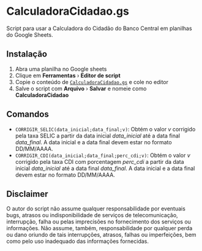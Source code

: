 # CalculadoraCidadao.<span></span>gs

Script para usar a Calculadora do Cidadão do Banco Central em planilhas do Google Sheets.

## Instalação
1. Abra uma planilha no Google sheets 
2. Clique em **Ferramentas** &rsaquo; **Editor de script**
3. Copie o conteúdo de [`CalculadoraCidadao.gs`](https://raw.githubusercontent.com/cryptofinance-ai/cryptofinance-google-sheets-add-on/master/CRYPTOFINANCE.gs) e cole no editor
4. Salve o script com **Arquivo** &rsaquo; **Salvar** e nomeie como **CalculadoraCidadao**

## Comandos

* `CORRIGIR_SELIC(data_inicial;data_final;v)`: Obtém o valor *v* corrigido pela taxa SELIC a partir da data inicial *data_inicial* até a data final *data_final*.  A data inicial e a data final devem estar no formato DD/MM/AAAA.
* `CORRIGIR_CDI(data_inicial;data_final;perc_cdi;v)`:  Obtém o valor *v* corrigido pela taxa CDI com porcentagem *perc_cdi* a partir da data inicial *data_inicial* até a data final *data_final*.  A data inicial e a data final devem estar no formato DD/MM/AAAA.

## Disclaimer
O autor do script não assume qualquer responsabilidade por eventuais bugs, atrasos ou indisponibilidade de serviços de telecomunicação, interrupção, falha ou pelas imprecisões no fornecimento dos serviços ou informações. Não assume, também, responsabilidade por qualquer perda ou dano oriundo de tais interrupções, atrasos, falhas ou imperfeições, bem como pelo uso inadequado das informações fornecidas.
